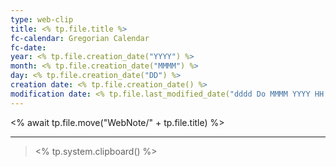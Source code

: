 ```yaml
---
type: web-clip
title: <% tp.file.title %>
fc-calendar: Gregorian Calendar
fc-date: 
year: <% tp.file.creation_date("YYYY") %>
month: <% tp.file.creation_date("MMMM") %>
day: <% tp.file.creation_date("DD") %>
creation date: <% tp.file.creation_date() %>
modification date: <% tp.file.last_modified_date("dddd Do MMMM YYYY HH:mm:ss") %>
---
```

<% await tp.file.move("WebNote/" + tp.file.title) %>
_____

> <% tp.system.clipboard() %>
